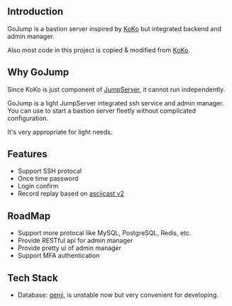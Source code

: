 ## Introduction
GoJump is a bastion server inspired by [KoKo](https://github.com/jumpserver/koko) but integrated backend and admin manager.

Also most code in this project is copied & modified from [KoKo](https://github.com/jumpserver/koko).

## Why GoJump
Since KoKo is just component of [JumpServer](https://github.com/jumpserver/jumpserver), it cannot run independently.

GoJump is a light JumpServer integrated ssh service and admin manager. You can use to start a bastion server fleetly without complicated configuration.

It's very appropriate for light needs.

## Features
- Support SSH protocal
- Once time password
- Login confirm
- Record replay based on [asciicast v2](https://github.com/asciinema/asciinema/blob/develop/doc/asciicast-v2.md)

## RoadMap
- Support more protocal like MySQL, PostgreSQL, Redis, etc.
- Provide RESTful api for admin manager
- Provide pretty ui of admin manager
- Support MFA authentication

## Tech Stack
- Database: [genji](https://github.com/genjidb/genji), is unstable now but very convenient for developing.